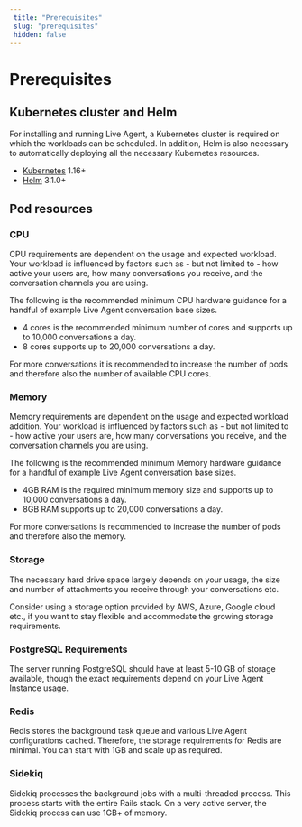 ```yaml
---
 title: "Prerequisites" 
 slug: "prerequisites" 
 hidden: false 
---
```

# Prerequisites

## Kubernetes cluster and Helm

For installing and running Live Agent, a Kubernetes cluster is required on which the workloads can be scheduled. In addition, Helm is also necessary to automatically deploying all the necessary Kubernetes resources. 

- [Kubernetes]((https://kubernetes.io/)) 1.16+
- [Helm](https://helm.sh/) 3.1.0+

## Pod resources

### CPU

CPU requirements are dependent on the usage and expected workload. Your workload is influenced by factors such as - but not limited to - how active your users are, how many conversations you receive, and the conversation channels you are using.

The following is the recommended minimum CPU hardware guidance for a handful of example Live Agent conversation base sizes.

- 4 cores is the recommended minimum number of cores and supports up to 10,000 conversations a day.
- 8 cores supports up to 20,000 conversations a day.

For more conversations it is recommended to increase the number of pods and therefore also the number of available CPU cores.

### Memory

Memory requirements are dependent on the usage and expected workload addition. Your workload is influenced by factors such as - but not limited to - how active your users are, how many conversations you receive, and the conversation channels you are using.

The following is the recommended minimum Memory hardware guidance for a handful of example Live Agent conversation base sizes.

- 4GB RAM is the required minimum memory size and supports up to 10,000 conversations a day.
- 8GB RAM supports up to 20,000 conversations a day.

For more conversations is recommended to increase the number of pods and therefore also the memory.

### Storage

The necessary hard drive space largely depends on your usage, the size and number of attachments you receive through your conversations etc.

Consider using a storage option provided by AWS, Azure, Google cloud etc., if you want to stay flexible and accommodate the growing storage requirements.

### PostgreSQL Requirements

The server running PostgreSQL should have at least 5-10 GB of storage available, though the exact requirements depend on your Live Agent Instance usage.

### Redis

Redis stores the background task queue and various Live Agent configurations cached. Therefore, the storage requirements for Redis are minimal. You can start with 1GB and scale up as required.

### Sidekiq

Sidekiq processes the background jobs with a multi-threaded process. This process starts with the entire Rails stack. On a very active server, the Sidekiq process can use 1GB+ of memory.

